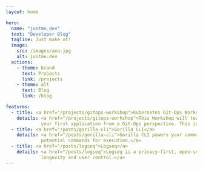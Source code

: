 ```yaml
---
layout: home

hero:
  name: "justme.dev"
  text: "Developer Blog"
  tagline: Just make ot!
  image:
    src: /images/ava.jpg
    alt: justme.dev
  actions:
    - theme: brand
      text: Projects
      link: /projects
    - theme: alt
      text: Blog
      link: /blog

features:
  - title: <a href="/projects/gitops-workshop">Kubernetes Git-Ops Workshop</a>
    details: <a href="/projects/gitops-workshop">This Workshop will teach you how to create your own Kubernetes cluster using K3S and use ArgoCD to deploy 
             your first application from a Git-Ops perspective. This is the way.</a>
  - title: <a href="/posts/gorilla-cli">Gorilla CLI</a>
    details: <a href="/posts/gorilla-cli">Gorilla CLI powers your command-line using LLM. Simply state your objective and Gorilla CLI will generate 
             potential commands for execution.</a>
  - title: <a href="/posts/logseq">Logseq</a>
    details: <a href="/posts/logseq">Logseq is a privacy-first, open-source platform for knowledge sharing and management. It focuses on privacy, 
             longevity and user control.</a>
---
```





